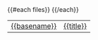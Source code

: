<table>
{{#each files}}
<tr><td><a href="{{href}}">{{basename}}</a></td>
<td><a href="{{href}}">{{title}}</a></td></tr>
{{/each}}
</table>
